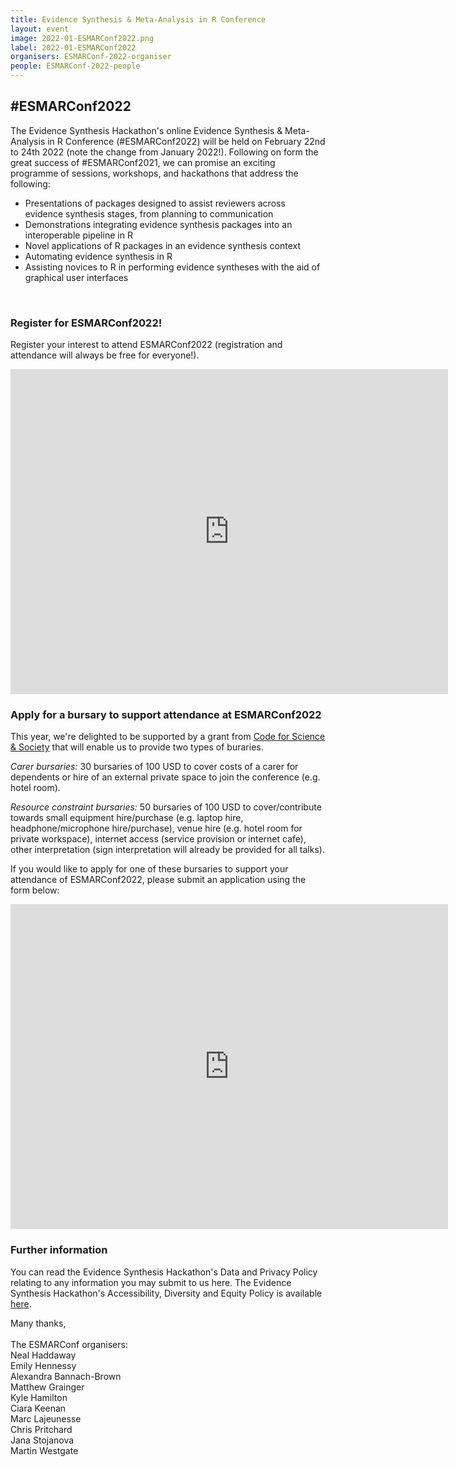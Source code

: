 ```yaml
---
title: Evidence Synthesis & Meta-Analysis in R Conference
layout: event
image: 2022-01-ESMARConf2022.png
label: 2022-01-ESMARConf2022
organisers: ESMARConf-2022-organiser
people: ESMARConf-2022-people
---
```

## #ESMARConf2022

The Evidence Synthesis Hackathon's online Evidence Synthesis & Meta-Analysis in R Conference (#ESMARConf2022) will be held on February 22nd to 24th 2022 (note the change from January 2022!). Following on form the great success of #ESMARConf2021, we can promise an exciting programme of sessions, workshops, and hackathons that address the following:  

- Presentations of packages designed to assist reviewers across evidence synthesis stages, from planning to communication
- Demonstrations integrating evidence synthesis packages into an interoperable pipeline in R
- Novel applications of R packages in an evidence synthesis context
- Automating evidence synthesis in R
- Assisting novices to R in performing evidence syntheses with the aid of graphical user interfaces  
<br>

### Register for ESMARConf2022!
Register your interest to attend ESMARConf2022 (registration and attendance will always be free for everyone!).
<iframe src="https://docs.google.com/forms/d/e/1FAIpQLSeqcmU8d0WqlEGrj_FqgQU1PADZFzpgwWLfQfoJguNvDDBEMQ/viewform?embedded=true" width="700" height="520" frameborder="0" marginheight="0" marginwidth="0">Loading…</iframe>
<br>

### Apply for a bursary to support attendance at ESMARConf2022
This year, we're delighted to be supported by a grant from <a href="https://eventfund.codeforscience.org/announcing-the-new-cohort-of-event-fund-grantees/#evidence-synthesis-and-meta-analysis-in-r-conference-2022-esmarconf2022" target="_blank">Code for Science & Society</a> that will enable us to provide two types of buraries.  

<em>Carer bursaries:</em> 30 bursaries of 100 USD to cover costs of a carer for dependents or hire of an external private space to join the conference (e.g. hotel room).  

<em>Resource constraint bursaries:</em> 50 bursaries of 100 USD to cover/contribute towards small equipment hire/purchase (e.g. laptop hire, headphone/microphone hire/purchase), venue hire (e.g. hotel room for private workspace), internet access (service provision or internet cafe), other interpretation (sign interpretation will already be provided for all talks).  

If you would like to apply for one of these bursaries to support your attendance of ESMARConf2022, please submit an application using the form below:  

<iframe src="https://docs.google.com/forms/d/e/1FAIpQLSc-Ke4alwswXRxiGYRuSyc9fMAGr55xQPEle8S_lcNWiwMZLA/viewform?embedded=true" width="700" height="520" frameborder="0" marginheight="0" marginwidth="0">Loading…</iframe>
<br>

### Further information
You can read the Evidence Synthesis Hackathon's Data and Privacy Policy relating to any information you may submit to us here. The Evidence Synthesis Hackathon's Accessibility, Diversity and Equity Policy is available <a href="/about/diversity_and_equity.html">here</a>.


Many thanks,
<br>
<br>
The ESMARConf organisers:<br>
Neal Haddaway<br>
Emily Hennessy<br>
Alexandra Bannach-Brown<br>
Matthew Grainger<br>
Kyle Hamilton<br>
Ciara Keenan<br>
Marc Lajeunesse<br>
Chris Pritchard<br>
Jana Stojanova<br>
Martin Westgate<br>

